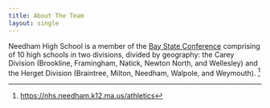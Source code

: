 ```yaml
---
title: About The Team
layout: single
---
```


Needham High School is a member of the [Bay State Conference](https://en.wikipedia.org/wiki/Bay_State_Conference) comprising of 10 high schools in two divisions, divided by geography: the Carey Division (Brookline, Framingham, Natick, Newton North, and Wellesley) and the Herget Division (Braintree, Milton, Needham, Walpole, and Weymouth). [^1]

[^1]: <https://nhs.needham.k12.ma.us/athletics>

